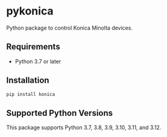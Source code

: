# pykonica
Python package to control Konica Minolta devices.

## Requirements

- Python 3.7 or later

## Installation

```bash
pip install konica
```

## Supported Python Versions

This package supports Python 3.7, 3.8, 3.9, 3.10, 3.11, and 3.12.
